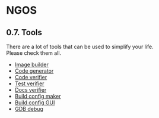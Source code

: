 NGOS
====

0.7. Tools
----------

There are a lot of tools that can be used to simplify your life.<br/>
Please check them all.

* [Image builder](1.%20Image%20builder/README.md)
* [Code generator](2.%20Code%20generator/README.md)
* [Code verifier](3.%20Code%20verifier/README.md)
* [Test verifier](4.%20Test%20verifier/README.md)
* [Docs verifier](5.%20Docs%20verifier/README.md)
* [Build config maker](6.%20Build%20config%20maker/README.md)
* [Build config GUI](7.%20Build%20config%20GUI/README.md)
* [GDB debug](8.%20GDB%20debug/README.md)
